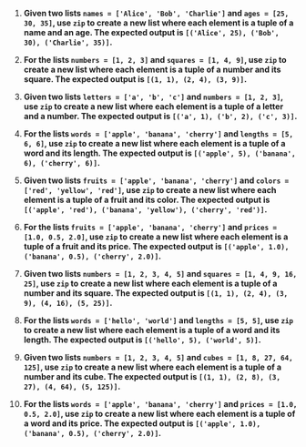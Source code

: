 1. **Given two lists `names = ['Alice', 'Bob', 'Charlie']` and `ages = [25, 30, 35]`, use `zip` to create a new list where each element is a tuple of a name and an age. The expected output is `[('Alice', 25), ('Bob', 30), ('Charlie', 35)]`.**

2. **For the lists `numbers = [1, 2, 3]` and `squares = [1, 4, 9]`, use `zip` to create a new list where each element is a tuple of a number and its square. The expected output is `[(1, 1), (2, 4), (3, 9)]`.**

3. **Given two lists `letters = ['a', 'b', 'c']` and `numbers = [1, 2, 3]`, use `zip` to create a new list where each element is a tuple of a letter and a number. The expected output is `[('a', 1), ('b', 2), ('c', 3)]`.**

4. **For the lists `words = ['apple', 'banana', 'cherry']` and `lengths = [5, 6, 6]`, use `zip` to create a new list where each element is a tuple of a word and its length. The expected output is `[('apple', 5), ('banana', 6), ('cherry', 6)]`.**

5. **Given two lists `fruits = ['apple', 'banana', 'cherry']` and `colors = ['red', 'yellow', 'red']`, use `zip` to create a new list where each element is a tuple of a fruit and its color. The expected output is `[('apple', 'red'), ('banana', 'yellow'), ('cherry', 'red')]`.**

6. **For the lists `fruits = ['apple', 'banana', 'cherry']` and `prices = [1.0, 0.5, 2.0]`, use `zip` to create a new list where each element is a tuple of a fruit and its price. The expected output is `[('apple', 1.0), ('banana', 0.5), ('cherry', 2.0)]`.**

7. **Given two lists `numbers = [1, 2, 3, 4, 5]` and `squares = [1, 4, 9, 16, 25]`, use `zip` to create a new list where each element is a tuple of a number and its square. The expected output is `[(1, 1), (2, 4), (3, 9), (4, 16), (5, 25)]`.**

8. **For the lists `words = ['hello', 'world']` and `lengths = [5, 5]`, use `zip` to create a new list where each element is a tuple of a word and its length. The expected output is `[('hello', 5), ('world', 5)]`.**

9. **Given two lists `numbers = [1, 2, 3, 4, 5]` and `cubes = [1, 8, 27, 64, 125]`, use `zip` to create a new list where each element is a tuple of a number and its cube. The expected output is `[(1, 1), (2, 8), (3, 27), (4, 64), (5, 125)]`.**

10. **For the lists `words = ['apple', 'banana', 'cherry']` and `prices = [1.0, 0.5, 2.0]`, use `zip` to create a new list where each element is a tuple of a word and its price. The expected output is `[('apple', 1.0), ('banana', 0.5), ('cherry', 2.0)]`.**